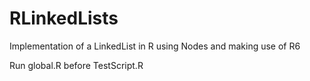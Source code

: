 # RLinkedLists
Implementation of a LinkedList in R using Nodes and making use of R6

Run global.R before TestScript.R
